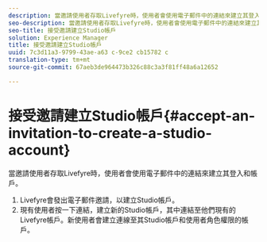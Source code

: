 ```yaml
---
description: 當邀請使用者存取Livefyre時，使用者會使用電子郵件中的連結來建立其登入和帳戶。
seo-description: 當邀請使用者存取Livefyre時，使用者會使用電子郵件中的連結來建立其登入和帳戶。
seo-title: 接受邀請建立Studio帳戶
solution: Experience Manager
title: 接受邀請建立Studio帳戶
uuid: 7c3d11a3-9799-43ae-a63 c-9ce2 cb15782 c
translation-type: tm+mt
source-git-commit: 67aeb3de964473b326c88c3a3f81ff48a6a12652

---
```



# 接受邀請建立Studio帳戶{#accept-an-invitation-to-create-a-studio-account}

當邀請使用者存取Livefyre時，使用者會使用電子郵件中的連結來建立其登入和帳戶。

1. Livefyre會發出電子郵件邀請，以建立Studio帳戶。
1. 現有使用者按一下連結，建立新的Studio帳戶，其中連結至他們現有的Livefyre帳戶。新使用者會建立連線至其Studio帳戶和使用者角色權限的帳戶。
